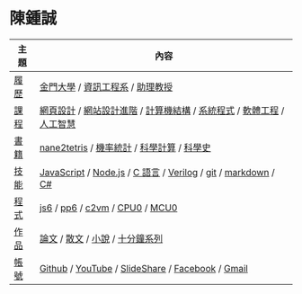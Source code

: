 # 陳鍾誠

主題  | 內容
------|----------------
[履歷](https://www.cakeresume.com/f5611f) | [金門大學](http://www.nqu.edu.tw/) / [資訊工程系](http://www.nqu.edu.tw/educsie/index.php) / [助理教授](http://www.nqu.edu.tw/educsie/index.php?act=blog&code=list&ids=4) 
[課程](./課程) | [網頁設計](./課程/網頁設計) / [網站設計進階](./課程/網站設計) / [計算機結構](./課程/計算機結構) / [系統程式](./課程/系統程式) / [軟體工程](./課程/軟體工程) / [人工智慧](./課程/人工智慧)
[書籍](./書籍) | [nane2tetris](./書籍/nane2tetris) / [機率統計](./書籍/機率統計) / [科學計算](./書籍/科學計算) / [科學史](./書籍/科學史)
[技能](./技能) | [JavaScript](./書籍/JavaScript) / [Node.js](./書籍/JavaScript/nodejs) / [C 語言](./書籍/C語言)  / [Verilog](./書籍/Verilog) / [git](./課程/git) / [markdown](./課程/markdown) / [C#](./書籍/C＃程式設計)
[程式](./程式) | [js6](./作品/js6) / [pp6](./作品/pp6) / [c2vm](./課程/系統程式/c2vm) / [CPU0](./課程/系統程式/CPU0) / [MCU0](./課程/系統程式/MCU0)
[作品](./作品) | [論文](./論文) / [散文](./作品/散文) / [小說](./作品/小說) / [十分鐘系列](./作品/十分鐘系列)
[帳號](./帳號) | [Github](https://github.com/ccckmit) / [YouTube](https://www.youtube.com/user/ccckmit) / [SlideShare](http://www.slideshare.net/ccckmit/) / [Facebook](https://www.facebook.com/ccckmit) / [Gmail](mailto://ccckmit@gmail.com)
